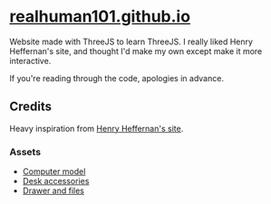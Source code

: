 # [realhuman101.github.io](https://realhuman101.github.io)

Website made with ThreeJS to learn ThreeJS. I really liked Henry Heffernan's site, and thought I'd make my own except make it more interactive.

If you're reading through the code, apologies in advance.

## Credits

Heavy inspiration from [Henry Heffernan's site](https://henryheffernan.com/).

### Assets

* [Computer model](https://sketchfab.com/3d-models/computer-1fd4cdeeadfb429cbd19b82254c09f1b)
* [Desk accessories](https://sketchfab.com/3d-models/60s-office-props-dc00ea320cfa4aad90811080270672db)
* [Drawer and files](https://sketchfab.com/3d-models/file-folder-drawer-91ef22553dc64200862059a588709336)
